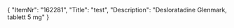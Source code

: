 {
  "ItemNr": "162281",
  "Title": "test",
  "Description": "Desloratadine Glenmark, tablett 5 mg"
}
